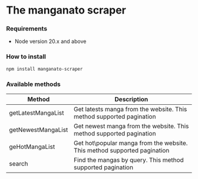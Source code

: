 # The manganato scraper

### Requirements

- Node version 20.x and above

### How to install

```bash
npm install manganato-scraper
```

### Available methods

| Method             | Description                                                              |
| ------------------ | ------------------------------------------------------------------------ |
| getLatestMangaList | Get latests manga from the website. This method supported pagination     |
| getNewestMangaList | Get newest manga from the website. This method supported pagination      |
| geHotMangaList     | Get hot\popular manga from the website. This method supported pagination |
| search             | Find the mangas by query. This method supported pagination               |

